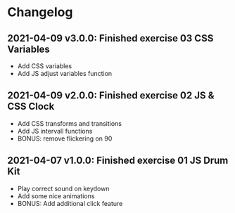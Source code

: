 # Changelog

## 2021-04-09 v3.0.0: Finished exercise 03 CSS Variables
- Add CSS variables
- Add JS adjust variables function

## 2021-04-09 v2.0.0: Finished exercise 02 JS & CSS Clock
- Add CSS transforms and transitions
- Add JS intervall functions
- BONUS: remove flickering on 90

## 2021-04-07 v1.0.0: Finished exercise 01 JS Drum Kit
- Play correct sound on keydown
- Add some nice animations
- BONUS: Add additional click feature

